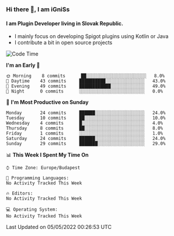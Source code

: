 ### Hi there 👋, I am iGniSs

#### I am Plugin Developer living in Slovak Republic.
- I mainly focus on developing Spigot plugins using Kotlin or Java
- I contribute a bit in open source projects

<!--START_SECTION:waka-->
![Code Time](http://img.shields.io/badge/Code%20Time-778%20hrs%2059%20mins-blue)

**I'm an Early 🐤** 

```text
🌞 Morning    8 commits      ██░░░░░░░░░░░░░░░░░░░░░░░   8.0% 
🌆 Daytime    43 commits     ██████████░░░░░░░░░░░░░░░   43.0% 
🌃 Evening    49 commits     ████████████░░░░░░░░░░░░░   49.0% 
🌙 Night      0 commits      ░░░░░░░░░░░░░░░░░░░░░░░░░   0.0%

```
📅 **I'm Most Productive on Sunday** 

```text
Monday       24 commits     ██████░░░░░░░░░░░░░░░░░░░   24.0% 
Tuesday      10 commits     ██░░░░░░░░░░░░░░░░░░░░░░░   10.0% 
Wednesday    4 commits      █░░░░░░░░░░░░░░░░░░░░░░░░   4.0% 
Thursday     8 commits      ██░░░░░░░░░░░░░░░░░░░░░░░   8.0% 
Friday       1 commits      ░░░░░░░░░░░░░░░░░░░░░░░░░   1.0% 
Saturday     24 commits     ██████░░░░░░░░░░░░░░░░░░░   24.0% 
Sunday       29 commits     ███████░░░░░░░░░░░░░░░░░░   29.0%

```


📊 **This Week I Spent My Time On** 

```text
⌚︎ Time Zone: Europe/Budapest

💬 Programming Languages: 
No Activity Tracked This Week

🔥 Editors: 
No Activity Tracked This Week

💻 Operating System: 
No Activity Tracked This Week

```


 Last Updated on 05/05/2022 00:26:53 UTC
<!--END_SECTION:waka-->